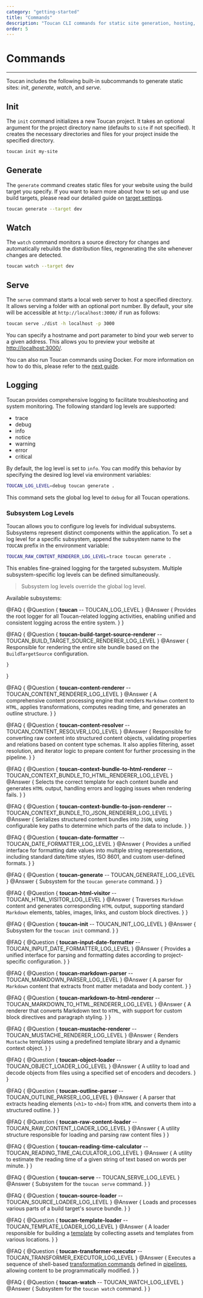 ```yaml
---
category: "getting-started"
title: "Commands"
description: "Toucan CLI commands for static site generation, hosting, and deployment"
order: 5
---
```


# Commands
---

Toucan includes the following built-in subcommands to generate static sites: _init_, _generate_, _watch_, and _serve_.

## Init

The `init` command initializes a new Toucan project. It takes an optional argument for the project directory name (defaults to `site` if not specified). It creates the necessary directories and files for your project inside the specified directory.

```sh
toucan init my-site
```

## Generate

The `generate` command creates static files for your website using the build target you specify. If you want to learn more about how to set up and use build targets, please read our detailed guide on [target settings](/docs/getting-started/build-targets/).

```sh
toucan generate --target dev
```

## Watch

The `watch` command monitors a source directory for changes and automatically rebuilds the distribution files, regenerating the site whenever changes are detected.

```sh
toucan watch --target dev
```

## Serve

The `serve` command starts a local web server to host a specified directory. It allows serving a folder with an optional port number. By default, your site will be accessible at `http://localhost:3000/` if run as follows:

```sh
toucan serve ./dist -h localhost -p 3000
```

You can specify a hostname and port parameter to bind your web server to a given address. This allows you to preview your website at [http://localhost:3000/](http://localhost:3000/).

You can also run Toucan commands using Docker. For more information on how to do this, please refer to the [next guide](/docs/getting-started/docker/).

## Logging

Toucan provides comprehensive logging to facilitate troubleshooting and system monitoring. The following standard log levels are supported:

- trace
- debug
- info
- notice
- warning
- error
- critical

By default, the log level is set to `info`. You can modify this behavior by specifying the desired log level via environment variables:

```sh
TOUCAN_LOG_LEVEL=debug toucan generate .
```

This command sets the global log level to `debug` for all Toucan operations.

### Subsystem Log Levels

Toucan allows you to configure log levels for individual subsystems. Subsystems represent distinct components within the application. To set a log level for a specific subsystem, append the subsystem name to the `TOUCAN` prefix in the environment variable:

```sh
TOUCAN_RAW_CONTENT_RENDERER_LOG_LEVEL=trace toucan generate .
```

This enables fine-grained logging for the targeted subsystem. Multiple subsystem-specific log levels can be defined simultaneously.

> Subsystem log levels override the global log level.

Available subsystems:

@FAQ {
    @Question {
        **toucan** -- TOUCAN_LOG_LEVEL
    }
    @Answer {
        Provides the root logger for all Toucan-related logging activities, enabling unified and consistent logging across the entire system.
    }
}

@FAQ {
    @Question {
        **toucan-build-target-source-renderer** -- TOUCAN_BUILD_TARGET_SOURCE_RENDERER_LOG_LEVEL
    }
    @Answer {
        Responsible for rendering the entire site bundle based on the `BuildTargetSource` configuration.

    }
}

@FAQ {
    @Question {
        **toucan-content-renderer** -- TOUCAN_CONTENT_RENDERER_LOG_LEVEL
    }
    @Answer {
        A comprehensive content processing engine that renders `Markdown` content to `HTML`, applies transformations, computes reading time, and generates an outline structure.
    }
}

@FAQ {
    @Question {
        **toucan-content-resolver** -- TOUCAN_CONTENT_RESOLVER_LOG_LEVEL
    }
    @Answer {
        Responsible for converting raw content into structured content objects, validating properties and relations based on content type schemas. It also applies filtering, asset resolution, and iterator logic to prepare content for further processing in the pipeline.
    }
}

@FAQ {
    @Question {
        **toucan-context-bundle-to-html-renderer** -- TOUCAN_CONTEXT_BUNDLE_TO_HTML_RENDERER_LOG_LEVEL
    }
    @Answer {
        Selects the correct template for each content bundle and generates `HTML` output, handling errors and logging issues when rendering fails.
    }
}

@FAQ {
    @Question {
        **toucan-context-bundle-to-json-renderer** -- TOUCAN_CONTEXT_BUNDLE_TO_JSON_RENDERER_LOG_LEVEL
    }
    @Answer {
        Serializes structured content bundles into `JSON`, using configurable key paths to determine which parts of the data to include.
    }
}

@FAQ {
    @Question {
        **toucan-date-formatter** -- TOUCAN_DATE_FORMATTER_LOG_LEVEL
    }
    @Answer {
        Provides a unified interface for formatting date values into multiple string representations, including standard date/time styles, ISO 8601, and custom user-defined formats.
    }
}
		
@FAQ {
    @Question {
        **toucan-generate** -- TOUCAN_GENERATE_LOG_LEVEL
    }
    @Answer {
        Subsystem for the `toucan generate` command.
    }
}		

@FAQ {
    @Question {
        **toucan-html-visitor** -- TOUCAN_HTML_VISITOR_LOG_LEVEL
    }
    @Answer {
        Traverses `Markdown` content and generates corresponding `HTML` output, supporting standard `Markdown` elements, tables, images, links, and custom block directives.
    }
}	
		
@FAQ {
    @Question {
        **toucan-init** -- TOUCAN_INIT_LOG_LEVEL
    }
    @Answer {
        Subsystem for the `toucan init` command.
    }
}

@FAQ {
    @Question {
        **toucan-input-date-formatter** -- TOUCAN_INPUT_DATE_FORMATTER_LOG_LEVEL
    }
    @Answer {
        Provides a unified interface for parsing and formatting dates according to project-specific configuration.
    }
}

@FAQ {
    @Question {
        **toucan-markdown-parser** -- TOUCAN_MARKDOWN_PARSER_LOG_LEVEL
    }
    @Answer {
        A parser for `Markdown` content that extracts front matter metadata and body content.
    }
}
	
@FAQ {
    @Question {
        **toucan-markdown-to-html-renderer** -- TOUCAN_MARKDOWN_TO_HTML_RENDERER_LOG_LEVEL
    }
    @Answer {
        A renderer that converts Markdown text to `HTML`, with support for custom block directives and paragraph styling.
    }
}

@FAQ {
    @Question {
        **toucan-mustache-renderer** -- TOUCAN_MUSTACHE_RENDERER_LOG_LEVEL
    }
    @Answer {
        Renders `Mustache` templates using a predefined template library and a dynamic context object.
    }
}
		
@FAQ {
    @Question {
        **toucan-object-loader** -- TOUCAN_OBJECT_LOADER_LOG_LEVEL
    }
    @Answer {
        A utility to load and decode objects from files using a specified set of encoders and decoders.
    }
}

@FAQ {
    @Question {
        **toucan-outline-parser** -- TOUCAN_OUTLINE_PARSER_LOG_LEVEL
    }
    @Answer {
        A parser that extracts heading elements (`<h1>` to `<h6>`) from `HTML` and converts them into a structured outline.
    }
}

@FAQ {
    @Question {
        **toucan-raw-content-loader** -- TOUCAN_RAW_CONTENT_LOADER_LOG_LEVEL
    }
    @Answer {
        A utility structure responsible for loading and parsing raw content files
    }
}

@FAQ {
    @Question {
        **toucan-reading-time-calculator** -- TOUCAN_READING_TIME_CALCULATOR_LOG_LEVEL
    }
    @Answer {
        A utility to estimate the reading time of a given string of text based on words per minute.
    }
}

@FAQ {
    @Question {
        **toucan-serve** -- TOUCAN_SERVE_LOG_LEVEL
    }
    @Answer {
        Subsystem for the `toucan serve` command.
    }
}
		
@FAQ {
    @Question {
        **toucan-source-loader** -- TOUCAN_SOURCE_LOADER_LOG_LEVEL
    }
    @Answer {
        Loads and processes various parts of a build target's source bundle.
    }
}

@FAQ {
    @Question {
        **toucan-template-loader** -- TOUCAN_TEMPLATE_LOADER_LOG_LEVEL
    }
    @Answer {
        A loader responsible for building a [template](/docs/templates) by collecting assets and templates from various locations.
    }
}
		
@FAQ {
    @Question {
        **toucan-transformer-executor** -- TOUCAN_TRANSFORMER_EXECUTOR_LOG_LEVEL
    }
    @Answer {
        Executes a sequence of shell-based [transformation commands](/docs/rendering/transformers) defined in [pipelines](/docs/rendering/pipelines), allowing content to be programmatically modified.
    }
}

@FAQ {
    @Question {
        **toucan-watch** -- TOUCAN_WATCH_LOG_LEVEL
    }
    @Answer {
        Subsystem for the `toucan watch` command.
    }
}